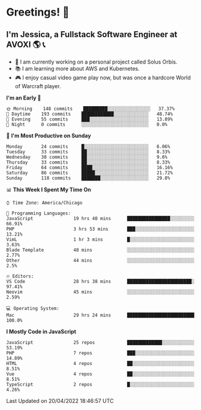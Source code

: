 # Greetings! 🧠

## I'm Jessica, a Fullstack Software Engineer at AVOXI 🌎 📞

- 🌟 I am currently working on a personal project called Solus Orbis.
- 📚 I am learning more about AWS and Kubernetes.
- 🎮 I enjoy casual video game play now, but was once a hardcore World of Warcraft player.

<!--START_SECTION:waka-->
**I'm an Early 🐤** 

```text
🌞 Morning    148 commits    █████████░░░░░░░░░░░░░░░░   37.37% 
🌆 Daytime    193 commits    ████████████░░░░░░░░░░░░░   48.74% 
🌃 Evening    55 commits     ███░░░░░░░░░░░░░░░░░░░░░░   13.89% 
🌙 Night      0 commits      ░░░░░░░░░░░░░░░░░░░░░░░░░   0.0%

```
📅 **I'm Most Productive on Sunday** 

```text
Monday       24 commits     █░░░░░░░░░░░░░░░░░░░░░░░░   6.06% 
Tuesday      33 commits     ██░░░░░░░░░░░░░░░░░░░░░░░   8.33% 
Wednesday    38 commits     ██░░░░░░░░░░░░░░░░░░░░░░░   9.6% 
Thursday     33 commits     ██░░░░░░░░░░░░░░░░░░░░░░░   8.33% 
Friday       64 commits     ████░░░░░░░░░░░░░░░░░░░░░   16.16% 
Saturday     86 commits     █████░░░░░░░░░░░░░░░░░░░░   21.72% 
Sunday       118 commits    ███████░░░░░░░░░░░░░░░░░░   29.8%

```


📊 **This Week I Spent My Time On** 

```text
⌚︎ Time Zone: America/Chicago

💬 Programming Languages: 
JavaScript               19 hrs 40 mins      ████████████████░░░░░░░░░   66.91% 
PHP                      3 hrs 53 mins       ███░░░░░░░░░░░░░░░░░░░░░░   13.21% 
VimL                     1 hr 3 mins         █░░░░░░░░░░░░░░░░░░░░░░░░   3.63% 
Blade Template           48 mins             ░░░░░░░░░░░░░░░░░░░░░░░░░   2.77% 
Other                    44 mins             ░░░░░░░░░░░░░░░░░░░░░░░░░   2.5%

🔥 Editors: 
VS Code                  28 hrs 38 mins      ████████████████████████░   97.41% 
Neovim                   45 mins             ░░░░░░░░░░░░░░░░░░░░░░░░░   2.59%

💻 Operating System: 
Mac                      29 hrs 24 mins      █████████████████████████   100.0%

```

**I Mostly Code in JavaScript** 

```text
JavaScript               25 repos            █████████████░░░░░░░░░░░░   53.19% 
PHP                      7 repos             ███░░░░░░░░░░░░░░░░░░░░░░   14.89% 
HTML                     4 repos             ██░░░░░░░░░░░░░░░░░░░░░░░   8.51% 
Vue                      4 repos             ██░░░░░░░░░░░░░░░░░░░░░░░   8.51% 
TypeScript               2 repos             █░░░░░░░░░░░░░░░░░░░░░░░░   4.26%

```



 Last Updated on 20/04/2022 18:46:57 UTC
<!--END_SECTION:waka-->

<!--
**jessikuh/jessikuh** is a ✨ _special_ ✨ repository because its `README.md` (this file) appears on your GitHub profile.

Here are some ideas to get you started:

- 🔭 I’m currently working on ...
- 🌱 I’m currently learning ...
- 👯 I’m looking to collaborate on ...
- 🤔 I’m looking for help with ...
- 💬 Ask me about ...
- 📫 How to reach me: ...
- 😄 Pronouns: ...
- ⚡ Fun fact: ...
-->
